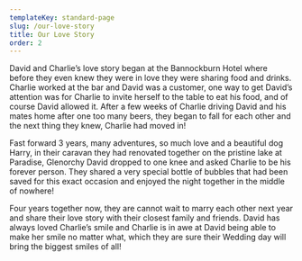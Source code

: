 ```yaml
---
templateKey: standard-page
slug: /our-love-story
title: Our Love Story
order: 2
---
```


David and Charlie’s love story began at the Bannockburn Hotel where before they even knew they were in love they were sharing food and drinks. Charlie worked at the bar and David was a customer, one way to get David’s attention was for Charlie to invite herself to the table to eat his food, and of course David allowed it. After a few weeks of Charlie driving David and his mates home after one too many beers, they began to fall for each other and the next thing they knew, Charlie had moved in!

Fast forward 3 years, many adventures, so much love and a beautiful dog Harry, in their caravan they had renovated together on the pristine lake at Paradise, Glenorchy David dropped to one knee and asked Charlie to be his forever person. They shared a very special bottle of bubbles that had been saved for this exact occasion and enjoyed the night together in the middle of nowhere!

Four years together now, they are cannot wait to marry each other next year and share their love story with their closest family and friends. David has always loved Charlie’s smile and Charlie is in awe at David being able to make her smile no matter what, which they are sure their Wedding day will bring the biggest smiles of all!
